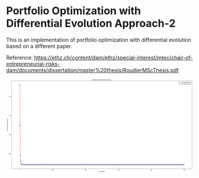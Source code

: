 # Portfolio Optimization with Differential Evolution Approach-2

This is an implementation of portfolio optimization with differential evolution based on a different paper. 

Reference: https://ethz.ch/content/dam/ethz/special-interest/mtec/chair-of-entrepreneurial-risks-dam/documents/dissertation/master%20thesis/RoudierMScThesis.pdf


<img src="portfolio_optimization_roudier.png"></img>
